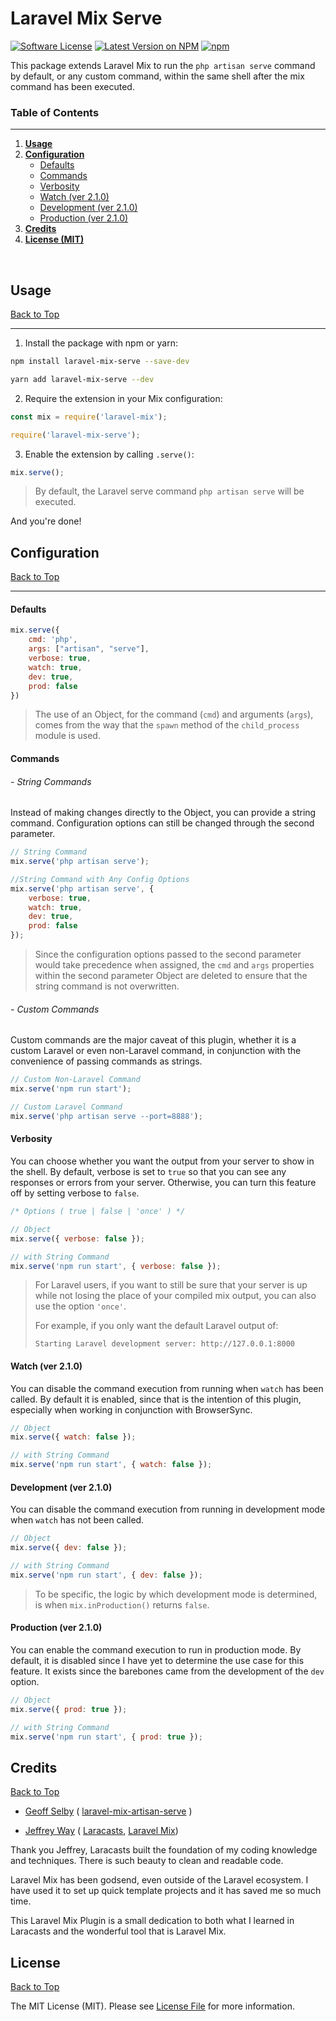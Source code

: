 <a id="top"></a>
# Laravel Mix Serve

[![Software License](https://img.shields.io/badge/license-MIT-brightgreen.svg?style=flat-square)](LICENSE.md)
[![Latest Version on NPM](https://img.shields.io/npm/v/laravel-mix-serve.svg?style=flat-square)](https://npmjs.com/package/laravel-mix-serve)
[![npm](https://img.shields.io/npm/dt/laravel-mix-serve.svg?style=flat-square)](https://www.npmjs.com/package/laravel-mix-serve)

This package extends Laravel Mix to run the `php artisan serve` command by default, or any custom command, within the same shell after the mix command has been executed.
### <a id="table-contents">Table of Contents</a>
***
1. **<a href="#usage">Usage</a>**
2. **<a href="#configuration">Configuration</a>**
   - <a href="#configuration-defaults">Defaults</a>
   - <a href="#configuration-commands">Commands</a>
   - <a href="#configuration-verbosity">Verbosity</a>
   - <a href="#configuration-watch">Watch (ver 2.1.0)</a>
   - <a href="#configuration-development">Development (ver 2.1.0)</a>
   - <a href="#configuration-production">Production (ver 2.1.0)</a>
3. **<a href="#credits">Credits</a>**
4. **<a href="#license">License (MIT)</a>**
<br>

## <a id="usage">Usage</a> 
<a href="#usage">Back to Top</a>
***

1. Install the package with npm or yarn:

```bash
npm install laravel-mix-serve --save-dev

yarn add laravel-mix-serve --dev
```

 2. Require the extension in your Mix configuration:

```js
const mix = require('laravel-mix');

require('laravel-mix-serve');
```

3. Enable the extension by calling `.serve()`:

```js
mix.serve();
```
>
> By default, the Laravel serve command `php artisan serve` will be executed.

And you're done!

## <a id="configuration">Configuration</a>
<a href="#usage">Back to Top</a>
***
#### <a id="configuration-defaults">Defaults</a>

```js
mix.serve({
    cmd: 'php',
    args: ["artisan", "serve"],
    verbose: true,
    watch: true,
    dev: true,
    prod: false
})
```
>
> The use of an Object, for the command (`cmd`) and arguments (`args`), comes from the way that the `spawn` method of the `child_process` module is used.


#### <a id="configuration-commands">Commands</a>
###### - String Commands
Instead of making changes directly to the Object, you can provide a string command. Configuration options can still be changed through the second parameter.
```js
// String Command
mix.serve('php artisan serve');

//String Command with Any Config Options
mix.serve('php artisan serve', {
    verbose: true,
    watch: true,
    dev: true,
    prod: false
});
```
> Since the configuration options passed to the second parameter would take precedence when assigned, the `cmd` and `args` properties within the second parameter Object are deleted to ensure that the string command is not overwritten.
###### - Custom Commands
Custom commands are the major caveat of this plugin, whether it is a custom Laravel or even non-Laravel command, in conjunction with the convenience of passing commands as strings.
```js
// Custom Non-Laravel Command
mix.serve('npm run start');

// Custom Laravel Command
mix.serve('php artisan serve --port=8888');
```

#### <a id="configuration-verbosity">Verbosity</a>
You can choose whether you want the output from your server to show in the shell. By default, verbose is set to `true` so that you can see any responses or errors from your server. Otherwise, you can turn this feature off by setting verbose to `false`.
```js
/* Options ( true | false | 'once' ) */

// Object
mix.serve({ verbose: false });

// with String Command
mix.serve('npm run start', { verbose: false });
```
> 
>For Laravel users, if you want to still be sure that your server is up while not losing the place of your compiled mix output, you can also use the option `'once'`.
> 
>For example, if you only want the default Laravel output of:
> 
>`Starting Laravel development server: http://127.0.0.1:8000`


#### <a id="configuration-watch">Watch (ver 2.1.0)</a>
You can disable the command execution from running when `watch` has been called. By default it is enabled, since that is the intention of this plugin, especially when working in conjunction with BrowserSync.
```js
// Object
mix.serve({ watch: false });

// with String Command
mix.serve('npm run start', { watch: false });
```

#### <a id="configuration-development">Development (ver 2.1.0)</a>
You can disable the command execution from running in development mode when `watch` has not been called.
```js
// Object
mix.serve({ dev: false });

// with String Command
mix.serve('npm run start', { dev: false });
```

> To be specific, the logic by which development mode is determined, is when `mix.inProduction()` returns `false`.

#### <a id="configuration-production">Production (ver 2.1.0)</a>
You can enable the command execution to run in production mode. By default, it is disabled since I have yet to determine the use case for this feature. It exists since the barebones came from the development of the `dev` option.
```js
// Object
mix.serve({ prod: true });

// with String Command
mix.serve('npm run start', { prod: true });
```

## <a id="credits">Credits</a>
<a href="#usage">Back to Top</a>

- [Geoff Selby](https://geoffcodesthings.com) ( [laravel-mix-artisan-serve](https://github.com/GeoffSelby/laravel-mix-artisan-serve/blob/master/README.md) )


- [Jeffrey Way](https://twitter.com/jeffrey_way) ( [Laracasts](https://laracasts.com/), [Laravel Mix](https://github.com/JeffreyWay/laravel-mix))
 
Thank you Jeffrey, Laracasts built the foundation of my coding knowledge and techniques. There is such beauty to clean and readable code. 

Laravel Mix has been godsend, even outside of the Laravel ecosystem. I have used it to set up quick template projects and it has saved me so much time.

This Laravel Mix Plugin is a small dedication to both what I learned in Laracasts and the wonderful tool that is Laravel Mix.


## <a id="license">License</a>
<a href="#usage">Back to Top</a>

The MIT License (MIT). Please see [License File](LICENSE.md) for more information.